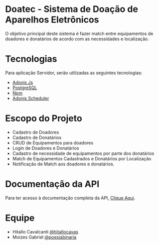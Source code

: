# Doatec - Sistema de Doação de Aparelhos Eletrônicos 
O objetivo principal deste sistema é fazer match entre equipamentos de doadores e donatários de acordo com as necessidades e localização.

# Tecnologias
Para aplicação Servidor, serão utilizadas as seguintes tecnologias:
- [Adonis Js](https://adonisjs.com/)
- [PostgreSQL](https://www.postgresql.org/)
- [Npm](https://www.npmjs.com/)
- [Adonis Scheduler](https://www.npmjs.com/package/adonis-scheduler)

# Escopo do Projeto
- Cadastro de Doadores
- Cadastro de Donatários
- CRUD de Equipamentos para doadores
- Login de Doadores e Donatários
- Cadastro de necessidade de equipamentos por parte dos donatários
- Match de Equipamentos Cadastrados e Donatários por Localização
- Notificação de Match aos doadores e donatários.

# Documentação da API
Para ter acesso à documentação completa da API, [Clique Aqui](https://documenter.getpostman.com/view/6586784/TVYF8e3s).

# Equipe
- Hitallo Cavalcanti [@hitallocavas](https://github.com/hitallocavas/)
- Moizes Gabriel [@poesiabinaria](https://github.com/poesiabinaria)
